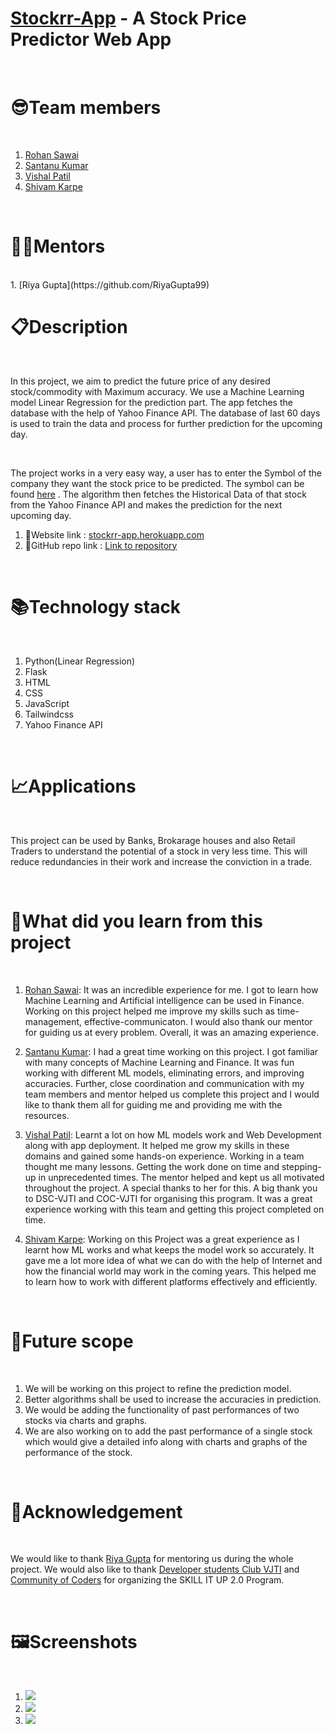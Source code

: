 # [Stockrr-App](https://stockrr-app.herokuapp.com/home) - A Stock Price Predictor Web App

<br>

# 😎Team members

<br>


1.  [Rohan Sawai](https://github.com/rohansawai)
2.  [Santanu Kumar](https://github.com/santanukumar666)
3.  [Vishal Patil](https://github.com/SpecTEviL)
4.  [Shivam Karpe](https://github.com/shivamk19)


<br>

# 👩‍🏫Mentors

<br>
1.  [Riya Gupta](https://github.com/RiyaGupta99)


<br>

# 📋Description

<br>

In this project, we aim to predict the future price of any desired stock/commodity with Maximum accuracy. We use a Machine Learning model Linear Regression for the prediction part. The app fetches the database with the help of Yahoo Finance API. The database of last 60 days is used to train the data and process for further prediction for the upcoming day.

<br>

The project works in a very easy way, a user has to enter the Symbol of the company they want the stock price to be predicted. The symbol can be found [here](https://in.finance.yahoo.com/) . The algorithm then fetches the Historical Data of that stock from the Yahoo Finance API and makes the prediction for the next upcoming day.


1. 🔗Website link : [stockrr-app.herokuapp.com](stockrr-app.herokuapp.com)
2. 🔗GitHub repo link : [Link to repository](https://github.com/rohansawai/Stockrr-App)


<br>

# 📚Technology stack

<br>

<ol>
  <li>Python(Linear Regression)</li>
  <li>Flask</li>
  <li>HTML</li>
  <li>CSS</li>
  <li>JavaScript</li>
  <li>Tailwindcss</li>
  <li>Yahoo Finance API</li>
</ol>

<br>

# 📈Applications

<br>

This project can be used by Banks, Brokarage houses and also Retail Traders to understand the potential of a stock in very less time. This will reduce redundancies in their work and increase the conviction in a trade.

<br>

# 🤔What did you learn from this project

<br>

1. [Rohan Sawai](https://github.com/rohansawai): It was an incredible experience for me. I got to learn how Machine Learning and Artificial intelligence can be used in Finance. Working on this project helped me improve my skills such as time-management, effective-communicaton. I would also thank our mentor for guiding us at every problem. Overall, it was an amazing experience.

2. [Santanu Kumar](https://github.com/santanukumar666): I had a great time working on this project. I got familiar with many concepts of Machine Learning and Finance. It was fun working with different ML models, eliminating errors, and improving accuracies. Further, close coordination and communication with my team members and mentor helped us complete this project and I would like to thank them all for guiding me and providing me with the resources.

3. [Vishal Patil](https://github.com/SpecTEviL): Learnt a lot on how ML models work and Web Development along with app deployment. It helped me grow my skills in these domains and gained some hands-on experience. Working in a team thought me many lessons. Getting the work done on time and stepping-up in unprecedented times. The mentor helped and kept us all motivated throughout the project. A special thanks to her for this. A big thank you to DSC-VJTI and COC-VJTI for organising this program. It was a great experience working with this team and getting this project completed on time.

4. [Shivam Karpe](https://github.com/shivamk19): Working on this Project was a great experience as I learnt how ML works and what keeps the model work so accurately. It gave me a lot more idea of what we can do with the help of Internet and how the financial world may work in the coming years. This helped me to learn how to work with different platforms effectively and efficiently.
 

<br>

# 🧿Future scope

<br>
<ol>
  <li>We will be working on this project to refine the prediction model.</li>
  <li>Better algorithms shall be used to increase the accuracies in prediction.</li>
  <li>We would be adding the functionality of past performances of two stocks via charts and graphs.</li>
  <li>We are also working on to add the past performance of a single stock which would give a detailed info along with charts and graphs of the performance of the stock.</li>
</ol>  

<br>

# 🙌Acknowledgement

<br>

We would like to thank [Riya Gupta](https://github.com/RiyaGupta99) for mentoring us during the whole project. We would also like to thank [Developer students Club VJTI](https://github.com/DSC-VJTI) and [Community of Coders](https://github.com/CommunityOfCoders) for organizing the SKILL IT UP 2.0 Program.

<br>

# 🖼Screenshots

<br>

1. <img src="https://user-images.githubusercontent.com/62415467/127650272-fc44c6b1-244c-4b5f-ba95-9eb0adf4cc48.png" >
2. <img src="https://user-images.githubusercontent.com/62415467/127650315-e634eb73-aac0-447f-8ac4-96712dde3ed3.png" >
3. <img src="https://user-images.githubusercontent.com/62415467/127650378-d00211be-a417-40de-a462-9209fc825893.png" >

